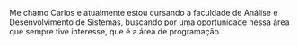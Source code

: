 Me chamo Carlos e atualmente estou cursando a faculdade de Análise e Desenvolvimento de Sistemas, buscando por uma oportunidade nessa área que sempre tive interesse, que é a área de programação.
